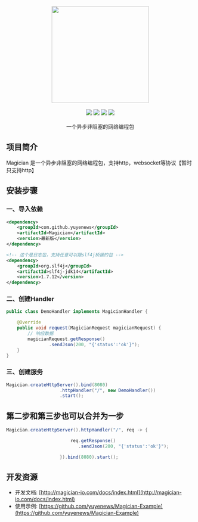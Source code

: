 <div align=center>
<img width="260px;" src="http://127.0.0.1:8848/Magician/img/logo.png"/>
</div>

<br/>

<div align=center>

<img src="https://img.shields.io/badge/licenes-MIT-brightgreen.svg"/>
<img src="https://img.shields.io/badge/jdk-11+-brightgreen.svg"/>
<img src="https://img.shields.io/badge/maven-3.5.4+-brightgreen.svg"/>
<img src="https://img.shields.io/badge/release-master-brightgreen.svg"/>

</div>
<br/>

<div align=center>
一个异步非阻塞的网络编程包
</div>


## 项目简介

Magician 是一个异步非阻塞的网络编程包，支持http，websocket等协议【暂时只支持http】

## 安装步骤

### 一、导入依赖

```xml
<dependency>
    <groupId>com.github.yuyenews</groupId>
    <artifactId>Magician</artifactId>
    <version>最新版</version>
</dependency>

<!-- 这个是日志包，支持任意可以跟slf4j桥接的包 -->
<dependency>
    <groupId>org.slf4j</groupId>
    <artifactId>slf4j-jdk14</artifactId>
    <version>1.7.12</version>
</dependency>
```
### 二、创建Handler
```java
public class DemoHandler implements MagicianHandler {

    @Override
    public void request(MagicianRequest magicianRequest) {
        // 响应数据
        magicianRequest.getResponse()
                .sendJson(200, "{'status':'ok'}");
    }
}
```

### 三、创建服务
```java
Magician.createHttpServer().bind(8080)
                    .httpHandler("/", new DemoHandler())
                    .start();
```

## 第二步和第三步也可以合并为一步
```java
Magician.createHttpServer().httpHandler("/", req -> {

                        req.getResponse()
                           .sendJson(200, "{'status':'ok'}");

                    }).bind(8080).start();
```

## 开发资源
- 开发文档: [http://magician-io.com/docs/index.html](http://magician-io.com/docs/index.html)
- 使用示例: [https://github.com/yuyenews/Magician-Example](https://github.com/yuyenews/Magician-Example)